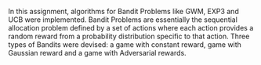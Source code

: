 In this assignment, algorithms for Bandit Problems like GWM, EXP3 and UCB were implemented. Bandit Problems are essentially the sequential allocation problem defined by a set of actions where each action provides a random reward from a probability distribution specific to that action. Three types of Bandits were devised: a game with constant reward, game with Gaussian reward and a game with Adversarial rewards. 
